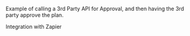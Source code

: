 Example of calling a 3rd Party API for Approval, and then having the 3rd party approve the plan.

Integration with Zapier